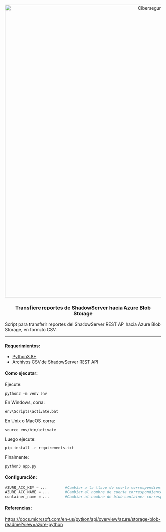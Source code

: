 <p align="center">
  <a href="https://github.com/othneildrew/Best-README-Template">
    <img width="946" alt="Ciberseguridad" src="https://user-images.githubusercontent.com/46871300/125079966-38ef8380-e092-11eb-9b5e-8bd0314d9274.PNG">
  </a>
 
   <h3 align="center">Transfiere reportes de ShadowServer hacia Azure Blob Storage</h3>

  <p>
  Script para transferir reportes del ShadowServer REST API hacia Azure Blob Storage, en formato CSV.
  </p>
</p>

---

#### Requerimientos:

* [Python3.8+](https://www.python.org/downloads/)
* Archivos CSV de ShadowServer REST API

#### Como ejecutar:

Ejecute:

```
python3 -m venv env
```

En Windows, corra:

```
env\Scripts\activate.bat
```

En Unix o MacOS, corra:

```
source env/bin/activate
```

Luego ejecute:

```
pip install -r requirements.txt
```

Finalmente:

```
python3 app.py
```

#### Configuración:

```python
AZURE_ACC_KEY = ...        #Cambiar a la llave de cuenta correspondiente.
AZURE_ACC_NAME = ...       #Cambiar al nombre de cuenta correspondiente.
container_name = ...       #Cambiar al nombre de blob container correspondiente.
```

#### Referencias:

https://docs.microsoft.com/en-us/python/api/overview/azure/storage-blob-readme?view=azure-python
